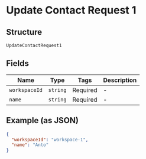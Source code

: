 
# Update Contact Request 1

## Structure

`UpdateContactRequest1`

## Fields

| Name | Type | Tags | Description |
|  --- | --- | --- | --- |
| `workspaceId` | `string` | Required | - |
| `name` | `string` | Required | - |

## Example (as JSON)

```json
{
  "workspaceId": "workspace-1",
  "name": "Anto"
}
```

